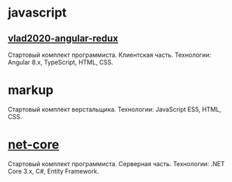# javascript

## [vlad2020-angular-redux](./javascript/makc2020-angular-redux/README.md)

Стартовый комплект программиста. Клиентская часть.
Технологии: Angular 8.x, TypeScript, HTML, CSS.

# markup

Стартовый комплект верстальщика.
Технологии: JavaScript ES5, HTML, CSS.

# [net-core](./net-core/README.md)

Стартовый комплект программиста. Серверная часть.
Технологии: .NET Core 3.x, C#, Entity Framework.
